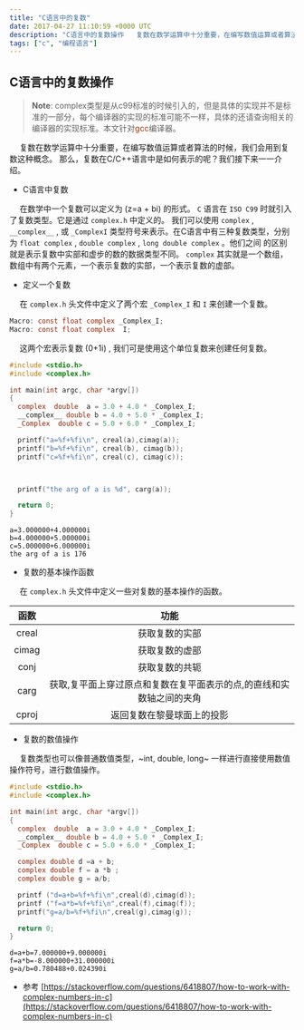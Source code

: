 ```yaml
---
title: "C语言中的复数"
date: 2017-04-27 11:10:59 +0000 UTC
description: "C语言中的复数操作   复数在数学运算中十分重要，在编写数值运算或者算法的时候，我们会用到复数这种概念。 那么，复数在C/C++语言中是如何表示的呢？我们接下来一一介绍。C语言中复数   在数学中一个复数可以定义为 (z=a + bi) 的形式。 C 语言在 ISO C99 时就引入了复数类型。它是通过 complex.h 中定义的。 我们可以使用 complex , __complex__ ,"
tags: ["c", "编程语言"]
---
```


## C语言中的复数操作
>**Note**: complex类型是从c99标准的时候引入的，但是具体的实现并不是标准的一部分，每个编译器的实现的标准可能不一样，具体的还请查询相关的编译器的实现标准。本文针对<font color="#a30">gcc</font>编译器。 

&ensp;&ensp; 复数在数学运算中十分重要，在编写数值运算或者算法的时候，我们会用到复数这种概念。 那么，复数在C/C++语言中是如何表示的呢？我们接下来一一介绍。

-   C语言中复数

&ensp;&ensp; 在数学中一个复数可以定义为 \(z=a + bi\) 的形式。 `C` 语言在 `ISO C99` 时就引入了复数类型。它是通过 `complex.h` 中定义的。 我们可以使用 `complex` , `__complex__` , 或 `_ComplexI` 类型符号来表示。在C语言中有三种复数类型，分别为 `float complex` , `double complex` , `long double complex` 。他们之间 的区别就是表示复数中实部和虚步的数的数据类型不同。 `complex` 其实就是一个数组，数组中有两个元素，一个表示复数的实部，一个表示复数的虚部。

-   定义一个复数

&ensp;&ensp; 在 `complex.h` 头文件中定义了两个宏 `_Complex_I` 和 `I` 来创建一个复数。

```C
Macro: const float complex _Complex_I;
Macro: const float complex  I;
```

&ensp;&ensp; 这两个宏表示复数 \(0+1i\) , 我们可是使用这个单位复数来创建任何复数。

```C
#include <stdio.h>
#include <complex.h>

int main(int argc, char *argv[])
{
  complex  double  a = 3.0 + 4.0 * _Complex_I;
  __complex__ double b = 4.0 + 5.0 * _Complex_I;
  _Complex  double c = 5.0 + 6.0 * _Complex_I;

  printf("a=%f+%fi\n", creal(a),cimag(a));
  printf("b=%f+%fi\n", creal(b), cimag(b));
  printf("c=%f+%fi\n", creal(c), cimag(c));



  printf("the arg of a is %d", carg(a));

  return 0;
}
```

    a=3.000000+4.000000i
    b=4.000000+5.000000i
    c=5.000000+6.000000i
    the arg of a is 176

-   复数的基本操作函数

&ensp;&ensp; 在 `complex.h` 头文件中定义一些对复数的基本操作的函数。

| 函数       | 功能                                |
| :---:      | :---:                          |
| creal      | 获取复数的实部                      |
| cimag      | 获取复数的虚部                      |
| conj       | 获取复数的共轭                      |
| carg       | 获取,复平面上穿过原点和复数在复平面表示的点,的直线和实数轴之间的夹角 |
| cproj      | 返回复数在黎曼球面上的投影          |


-   复数的数值操作

&ensp;&ensp; 复数类型也可以像普通数值类型，~int, double, long~ 一样进行直接使用数值操作符号，进行数值操作。

```C
#include <stdio.h>
#include <complex.h>

int main(int argc, char *argv[])
{
  complex  double  a = 3.0 + 4.0 * _Complex_I;
  __complex__ double b = 4.0 + 5.0 * _Complex_I;
  _Complex  double c = 5.0 + 6.0 * _Complex_I;

  complex double d =a + b;
  complex double f = a *b ;
  complex double g = a/b;

  printf ("d=a+b=%f+%fi\n",creal(d),cimag(d));
  printf ("f=a*b=%f+%fi\n",creal(f),cimag(f));
  printf("g=a/b=%f+%fi\n",creal(g),cimag(g));

  return 0;
}
```

    d=a+b=7.000000+9.000000i
    f=a*b=-8.000000+31.000000i
    g=a/b=0.780488+0.024390i

-  参考
[https://stackoverflow.com/questions/6418807/how-to-work-with-complex-numbers-in-c](https://stackoverflow.com/questions/6418807/how-to-work-with-complex-numbers-in-c)



































 

